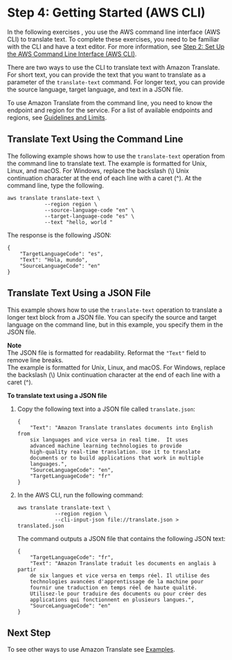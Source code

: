 # Step 4: Getting Started \(AWS CLI\)<a name="get-started-cli"></a>

In the following exercises , you use the AWS command line interface \(AWS CLI\) to translate text\. To complete these exercises, you need to be familiar with the CLI and have a text editor\. For more information, see [Step 2: Set Up the AWS Command Line Interface \(AWS CLI\)](setup-awscli.md)\.

There are two ways to use the CLI to translate text with Amazon Translate\. For short text, you can provide the text that you want to translate as a parameter of the `translate-text` command\. For longer text, you can provide the source language, target language, and text in a JSON file\.

To use Amazon Translate from the command line, you need to know the endpoint and region for the service\. For a list of available endpoints and regions, see [Guidelines and Limits](limits-guidelines.md)\.

## Translate Text Using the Command Line<a name="cli-command-line"></a>

The following example shows how to use the `translate-text` operation from the command line to translate text\. The example is formatted for Unix, Linux, and macOS\. For Windows, replace the backslash \(\\\) Unix continuation character at the end of each line with a caret \(^\)\. At the command line, type the following\. 

```
aws translate translate-text \
            --region region \
            --source-language-code "en" \
            --target-language-code "es" \
            --text "hello, world "
```

The response is the following JSON:

```
{
    "TargetLanguageCode": "es",
    "Text": "Hola, mundo",
    "SourceLanguageCode": "en"
}
```

## Translate Text Using a JSON File<a name="cli-json-file"></a>

This example shows how to use the `translate-text` operation to translate a longer text block from a JSON file\. You can specify the source and target language on the command line, but in this example, you specify them in the JSON file\.

**Note**  
The JSON file is formatted for readability\. Reformat the `"Text"` field to remove line breaks\.  
The example is formatted for Unix, Linux, and macOS\. For Windows, replace the backslash \(\\\) Unix continuation character at the end of each line with a caret \(^\)\.

**To translate text using a JSON file**

1. Copy the following text into a JSON file called `translate.json`:

   ```
   {
       "Text": "Amazon Translate translates documents into English from 
       six languages and vice versa in real time.  It uses 
       advanced machine learning technologies to provide 
       high-quality real-time translation. Use it to translate 
       documents or to build applications that work in multiple 
       languages.", 
       "SourceLanguageCode": "en", 
       "TargetLanguageCode": "fr"
   }
   ```

1. In the AWS CLI, run the following command:

   ```
   aws translate translate-text \
               --region region \
               --cli-input-json file://translate.json > translated.json
   ```

   The command outputs a JSON file that contains the following JSON text:

   ```
   {
       "TargetLanguageCode": "fr", 
       "Text": "Amazon Translate traduit les documents en anglais à partir 
       de six langues et vice versa en temps réel. Il utilise des 
       technologies avancées d'apprentissage de la machine pour 
       fournir une traduction en temps réel de haute qualité. 
       Utilisez-le pour traduire des documents ou pour créer des 
       applications qui fonctionnent en plusieurs langues.", 
       "SourceLanguageCode": "en"
   }
   ```

## Next Step<a name="getting-started-next-examples"></a>

To see other ways to use Amazon Translate see [Examples](examples.md)\.